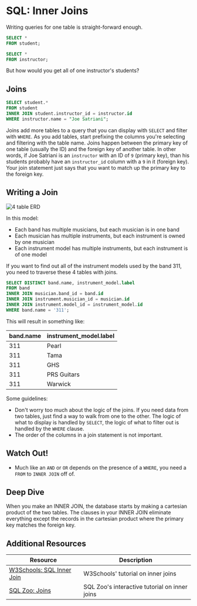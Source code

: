 # SQL: Inner Joins

Writing queries for one table is straight-forward enough.

```sql
SELECT *
FROM student;

SELECT *
FROM instructor;
```

But how would you get all of one instructor's students?

## Joins

```sql
SELECT student.*
FROM student
INNER JOIN student.instructor_id = instructor.id
WHERE instructor.name = "Joe Satriani";
```

Joins add more tables to a query that you can display with `SELECT` and filter with `WHERE`. As you add tables, start prefixing the columns you're selecting and filtering with the table name. Joins happen between the primary key of one table (usually the ID) and the foreign key of another table. In other words, if Joe Satriani is an `instructor` with an ID of `9` (primary key), than his students probably have an `instructor_id` column with a `9` in it (foreign key). Your join statement just says that you want to match up the primary key to the foreign key.

## Writing a Join

![4 table ERD](assets/inner-join.png)

In this model:

* Each band has multiple musicians, but each musician is in one band
* Each musician has multiple instruments, but each instrument is owned by one musician
* Each instrument model has multiple instruments, but each instrument is of one model

If you want to find out all of the instrument models used by the band 311, you need to traverse these 4 tables with joins.

```sql
SELECT DISTINCT band.name, instrument_model.label
FROM band
INNER JOIN musician.band_id = band.id
INNER JOIN instrument.musician_id = musician.id
INNER JOIN instrument.model_id = instrument_model.id
WHERE band.name = '311';
```

This will result in something like:

| band.name | instrument_model.label
| --- | --- |
| 311 | Pearl |
| 311 | Tama |
| 311 | GHS |
| 311 | PRS Guitars |
| 311 | Warwick |

Some guidelines:

* Don't worry too much about the logic of the joins. If you need data from two tables, just find a way to walk from one to the other. The logic of what to display is handled by `SELECT`, the logic of what to filter out is handled by the `WHERE` clause.
* The order of the columns in a join statement is not important.

## Watch Out!

* Much like an `AND` or `OR` depends on the presence of a `WHERE`, you need a `FROM` to `INNER JOIN` off of.

## Deep Dive

When you make an INNER JOIN, the database starts by making a cartesian product of the two tables. The clauses in your INNER JOIN eliminate everything except the records in the cartesian product where the primary key matches the foreign key.

## Additional Resources

| Resource | Description |
| --- | --- |
| [W3Schools: SQL Inner Join](https://www.w3schools.com/sql/sql_join_inner.asp) | W3Schools' tutorial on inner joins |
| [SQL Zoo: Joins](https://sqlzoo.net/wiki/The_JOIN_operation) | SQL Zoo's interactive tutorial on inner joins |

